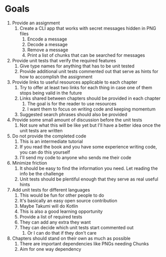 # Goals

1. Provide an assignment
   1. Create a CLI app that works with secret messages hidden in PNG files
      1. Encode a message
      2. Decode a message
      3. Remove a message
      4. Print a list of chunks that can be searched for messages
2. Provide unit tests that verify the required features
   1. Give type names for anything that has to be unit tested
   2. Provide additional unit tests commented out that serve as hints for how to accomplish the assignment
3. Provide links to useful resources applicable to each chapter
   1. Try to offer at least two links for each thing in case one of them stops being valid in the future
   2. Links shared between chapters should be provided in each chapter
      1. The goal is for the reader to use resources
      2. I want them to focus on writing code and keeping momentum
   3. Suggested search phrases should also be provided 
4. Provide some small amount of discussion before the unit tests
   1. Not sure what this will be like yet but I'll have a better idea once the unit tests are written
5. Do not provide the completed code
   1. This is an intermediate tutorial
   2. If you read the book and you have some experience writing code, you can do this yourself
   3. I'll send my code to anyone who sends me their code
6. Minimize friction
   1. It should be easy to find the information you need. Let reading the info be the challenge
   2. Unit tests should be plentiful enough that they serve as real useful hints
7. Add unit tests for different languages
   1. This would be fun for other people to do
   2. It's basically an easy open source contribution
   3. Maybe Takumi will do Kotlin
   4. This is also a good learning opportunity
   5. Provide a list of required tests
   6. They can add any extra they want
   7. They can decide which unit tests start commented out
      1. Or I can do that if they don't care
8. Chapters should stand on their own as much as possible
   1. There are important dependencies like PNGs needing Chunks
   2. Aim for one way dependency
